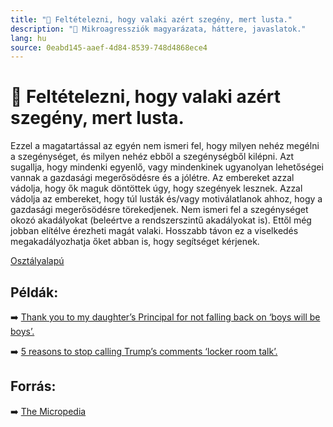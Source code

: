 ```yaml
---
title: "🚫 Feltételezni, hogy valaki azért szegény, mert lusta."
description: "🚫 Mikroagressziók magyarázata, háttere, javaslatok."
lang: hu
source: 0eabd145-aaef-4d84-8539-748d4868ece4
---
```


<div class="wiki-content agression-title">

# 🚫 Feltételezni, hogy valaki azért szegény, mert lusta.

Ezzel a magatartással az egyén nem ismeri fel, hogy milyen nehéz megélni a szegénységet, és milyen nehéz ebből a szegénységből kilépni. Azt sugallja, hogy mindenki egyenlő, vagy mindenkinek ugyanolyan lehetőségei vannak a gazdasági megerősödésre és a jólétre. Az embereket azzal vádolja, hogy ők maguk döntöttek úgy, hogy szegények lesznek. Azzal vádolja az embereket, hogy túl lusták és/vagy motiválatlanok ahhoz, hogy a gazdasági megerősödésre törekedjenek. Nem ismeri fel a szegénységet okozó akadályokat (beleértve a rendszerszintű akadályokat is). Ettől még jobban elítélve érezheti magát valaki. Hosszabb távon ez a viselkedés megakadályozhatja őket abban is, hogy segítséget kérjenek.


<div class="categories">

[Osztályalapú](/#/entry?id=osztalyalapu)

</div>

## Példák:

➡️ [Thank you to my daughter’s Principal for not falling back on ‘boys will be boys’.](https://www.scarymommy.com/gtfo-of-others-personal-bubbles/)


➡️ [5 reasons to stop calling Trump’s comments ‘locker room talk’.](https://www.vox.com/identities/2016/10/11/13230414/trump-leaked-audio-locker-room-sexual-assault)

## Forrás:

➡️ [The Micropedia](https://www.themicropedia.org/)


</div>